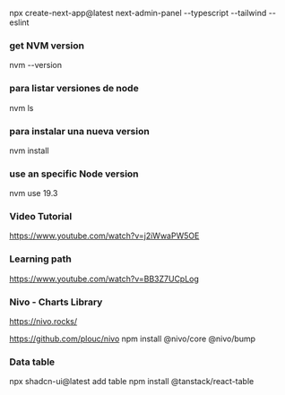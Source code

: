 npx create-next-app@latest next-admin-panel --typescript --tailwind --eslint

### get NVM version
nvm --version

### para listar versiones de node
nvm ls 

### para instalar una nueva version 
nvm install 

### use an specific Node version 
nvm use 19.3

### Video Tutorial
https://www.youtube.com/watch?v=j2iWwaPW5OE

### Learning path
https://www.youtube.com/watch?v=BB3Z7UCpLog

### Nivo - Charts Library 
https://nivo.rocks/

https://github.com/plouc/nivo
npm install @nivo/core @nivo/bump


### Data table
npx shadcn-ui@latest add table
npm install @tanstack/react-table